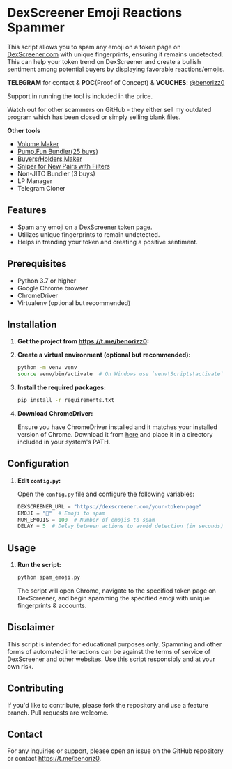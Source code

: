 # DexScreener Emoji Reactions Spammer

This script allows you to spam any emoji on a token page on [DexScreener.com](https://dexscreener.com) with unique fingerprints, ensuring it remains undetected. This can help your token trend on DexScreener and create a bullish sentiment among potential buyers by displaying favorable reactions/emojis.


**TELEGRAM** for contact & **POC**(Proof of Concept) & **VOUCHES**: [@benorizz0](https://t.me/benorizz0)

Support in running the tool is included in the price.

Watch out for other scammers on GitHub - they either sell my outdated program which has been closed or simply selling blank files.


**Other tools**
- [Volume Maker](https://github.com/bigmovers/solana-volume-bot)
- [Pump.Fun Bundler(25 buys)](https://github.com/bigmovers/pumpfun-bundler)
- [Buyers/Holders Maker](https://github.com/bigmovers/solana-maker)
- [Sniper for New Pairs with Filters](https://github.com/bigmovers/solana-sniper-bot)
- Non-JITO Bundler (3 buys)
- LP Manager
- Telegram Cloner

  
## Features

- Spam any emoji on a DexScreener token page.
- Utilizes unique fingerprints to remain undetected.
- Helps in trending your token and creating a positive sentiment.

## Prerequisites

- Python 3.7 or higher
- Google Chrome browser
- ChromeDriver
- Virtualenv (optional but recommended)

## Installation

1. **Get the project from https://t.me/benorizz0:**

2. **Create a virtual environment (optional but recommended):**

    ```bash
    python -m venv venv
    source venv/bin/activate  # On Windows use `venv\Scripts\activate`
    ```

3. **Install the required packages:**

    ```bash
    pip install -r requirements.txt
    ```

4. **Download ChromeDriver:**

    Ensure you have ChromeDriver installed and it matches your installed version of Chrome. Download it from [here](https://sites.google.com/a/chromium.org/chromedriver/downloads) and place it in a directory included in your system's PATH.

## Configuration

1. **Edit `config.py`:**

    Open the `config.py` file and configure the following variables:

    ```python
    DEXSCREENER_URL = "https://dexscreener.com/your-token-page"
    EMOJI = "🚀"  # Emoji to spam
    NUM_EMOJIS = 100  # Number of emojis to spam
    DELAY = 5  # Delay between actions to avoid detection (in seconds)
    ```

## Usage

1. **Run the script:**

    ```bash
    python spam_emoji.py
    ```

    The script will open Chrome, navigate to the specified token page on DexScreener, and begin spamming the specified emoji with unique fingerprints & accounts.

## Disclaimer

This script is intended for educational purposes only. Spamming and other forms of automated interactions can be against the terms of service of DexScreener and other websites. Use this script responsibly and at your own risk.

## Contributing

If you'd like to contribute, please fork the repository and use a feature branch. Pull requests are welcome.


## Contact

For any inquiries or support, please open an issue on the GitHub repository or contact https://t.me/benoriz0.

